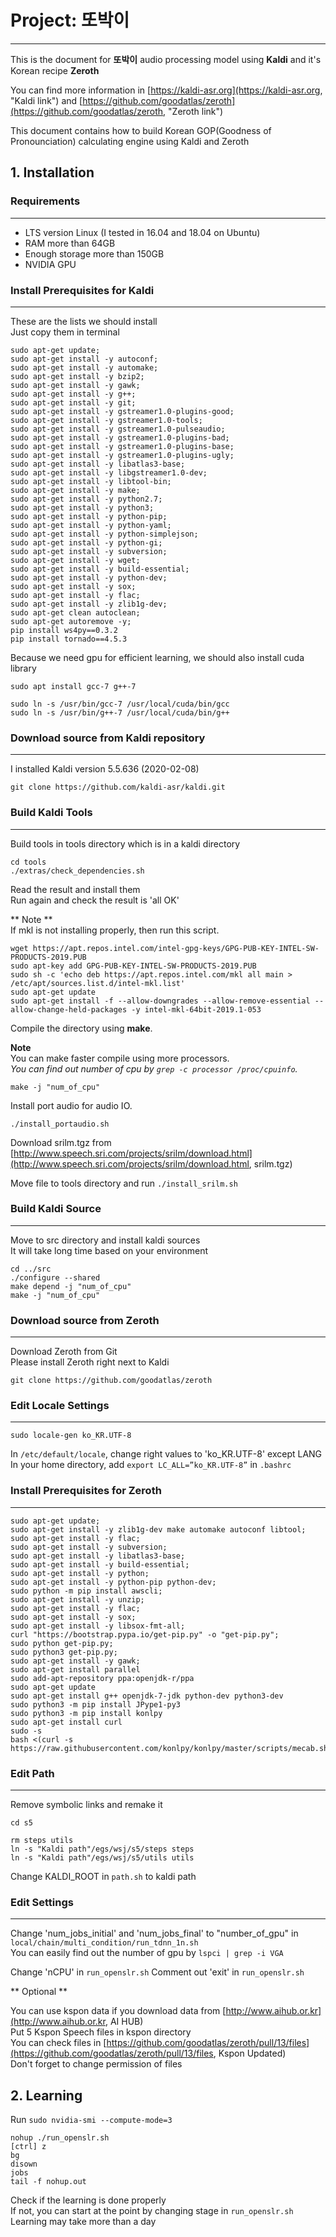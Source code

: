 # Project: 또박이
----

This is the document for **또박이** audio processing model using **Kaldi** and it's Korean recipe **Zeroth**   

You can find more information in [https://kaldi-asr.org](https://kaldi-asr.org, "Kaldi link") and [https://github.com/goodatlas/zeroth](https://github.com/goodatlas/zeroth, "Zeroth link")   

This document contains how to build Korean GOP(Goodness of Pronounciation) calculating engine using Kaldi and Zeroth   

## 1. Installation

### Requirements
----

* LTS version Linux (I tested in 16.04 and 18.04 on Ubuntu)
* RAM more than 64GB
* Enough storage more than 150GB
* NVIDIA GPU

### Install Prerequisites for Kaldi
----

These are the lists we should install   
Just copy them in terminal   

```
sudo apt-get update;
sudo apt-get install -y autoconf;
sudo apt-get install -y automake;
sudo apt-get install -y bzip2;
sudo apt-get install -y gawk;
sudo apt-get install -y g++;
sudo apt-get install -y git;
sudo apt-get install -y gstreamer1.0-plugins-good;
sudo apt-get install -y gstreamer1.0-tools;
sudo apt-get install -y gstreamer1.0-pulseaudio;
sudo apt-get install -y gstreamer1.0-plugins-bad;
sudo apt-get install -y gstreamer1.0-plugins-base;
sudo apt-get install -y gstreamer1.0-plugins-ugly;
sudo apt-get install -y libatlas3-base;
sudo apt-get install -y libgstreamer1.0-dev;
sudo apt-get install -y libtool-bin;
sudo apt-get install -y make;
sudo apt-get install -y python2.7;
sudo apt-get install -y python3;
sudo apt-get install -y python-pip;
sudo apt-get install -y python-yaml;
sudo apt-get install -y python-simplejson;
sudo apt-get install -y python-gi;
sudo apt-get install -y subversion;
sudo apt-get install -y wget;
sudo apt-get install -y build-essential;
sudo apt-get install -y python-dev;
sudo apt-get install -y sox;
sudo apt-get install -y flac;
sudo apt-get install -y zlib1g-dev;
sudo apt-get clean autoclean;
sudo apt-get autoremove -y;
pip install ws4py==0.3.2
pip install tornado==4.5.3

```

Because we need gpu for efficient learning, we should also install cuda library   

```
sudo apt install gcc-7 g++-7

sudo ln -s /usr/bin/gcc-7 /usr/local/cuda/bin/gcc
sudo ln -s /usr/bin/g++-7 /usr/local/cuda/bin/g++

```

### Download source from Kaldi repository
----

I installed Kaldi version 5.5.636 (2020-02-08)   

```
git clone https://github.com/kaldi-asr/kaldi.git
```

### Build Kaldi Tools
----

Build tools in tools directory which is in a kaldi directory   

```
cd tools
./extras/check_dependencies.sh
```

Read the result and install them   
Run again and check the result is 'all OK'   

** Note **   
If mkl is not installing properly, then run this script.   

```
wget https://apt.repos.intel.com/intel-gpg-keys/GPG-PUB-KEY-INTEL-SW-PRODUCTS-2019.PUB
sudo apt-key add GPG-PUB-KEY-INTEL-SW-PRODUCTS-2019.PUB
sudo sh -c 'echo deb https://apt.repos.intel.com/mkl all main > /etc/apt/sources.list.d/intel-mkl.list'
sudo apt-get update
sudo apt-get install -f --allow-downgrades --allow-remove-essential --allow-change-held-packages -y intel-mkl-64bit-2019.1-053
```

Compile the directory using **make**.   

**Note**   
You can make faster compile using more processors.   
_You can find out number of cpu by `grep -c processor /proc/cpuinfo`._   


```
make -j "num_of_cpu"
```

Install port audio for audio IO.   
```
./install_portaudio.sh
```

Download srilm.tgz from [http://www.speech.sri.com/projects/srilm/download.html](http://www.speech.sri.com/projects/srilm/download.html, srilm.tgz)   

Move file to tools directory and run `./install_srilm.sh`

### Build Kaldi Source
----

Move to src directory and install kaldi sources   
It will take long time based on your environment   

```
cd ../src
./configure --shared
make depend -j "num_of_cpu"
make -j "num_of_cpu"
```

### Download source from Zeroth
----

Download Zeroth from Git   
Please install Zeroth right next to Kaldi   

```
git clone https://github.com/goodatlas/zeroth
```

### Edit Locale Settings
----

```
sudo locale-gen ko_KR.UTF-8
```

In `/etc/default/locale`, change right values to 'ko_KR.UTF-8' except LANG   
In your home directory, add `export LC_ALL=”ko_KR.UTF-8”` in `.bashrc`   

### Install Prerequisites for Zeroth
----

```
sudo apt-get update;
sudo apt-get install -y zlib1g-dev make automake autoconf libtool;
sudo apt-get install -y flac;
sudo apt-get install -y subversion;
sudo apt-get install -y libatlas3-base;
sudo apt-get install -y build-essential;
sudo apt-get install -y python;
sudo apt-get install -y python-pip python-dev;
sudo python -m pip install awscli;
sudo apt-get install -y unzip;
sudo apt-get install -y flac;
sudo apt-get install -y sox;
sudo apt-get install -y libsox-fmt-all;
curl "https://bootstrap.pypa.io/get-pip.py" -o "get-pip.py";
sudo python get-pip.py;
sudo python3 get-pip.py;
sudo apt-get install -y gawk;
sudo apt-get install parallel
sudo add-apt-repository ppa:openjdk-r/ppa 
sudo apt-get update
sudo apt-get install g++ openjdk-7-jdk python-dev python3-dev
sudo python3 -m pip install JPype1-py3
sudo python3 -m pip install konlpy
sudo apt-get install curl
sudo -s
bash <(curl -s https://raw.githubusercontent.com/konlpy/konlpy/master/scripts/mecab.sh)
```

### Edit Path
----

Remove symbolic links and remake it   
```
cd s5

rm steps utils
ln -s "Kaldi path"/egs/wsj/s5/steps steps
ln -s "Kaldi path"/egs/wsj/s5/utils utils

```

Change KALDI_ROOT in `path.sh` to kaldi path   

### Edit Settings
----

Change 'num_jobs_initial' and 'num_jobs_final' to "number_of_gpu" in `local/chain/multi_condition/run_tdnn_1n.sh`   
You can easily find out the number of gpu by `lspci | grep -i VGA`

Change 'nCPU' in `run_openslr.sh`
Comment out 'exit' in `run_openslr.sh`

** Optional **   

You can use kspon data if you download data from [http://www.aihub.or.kr](http://www.aihub.or.kr, AI HUB)   
Put 5 Kspon Speech files in kspon directory   
You can check files in [https://github.com/goodatlas/zeroth/pull/13/files](https://github.com/goodatlas/zeroth/pull/13/files, Kspon Updated)   
Don't forget to change permission of files   

## 2. Learning

Run `sudo nvidia-smi --compute-mode=3`   
```
nohup ./run_openslr.sh
[ctrl] z
bg
disown
jobs
tail -f nohup.out
```

Check if the learning is done properly   
If not, you can start at the point by changing stage in `run_openslr.sh`   
Learning may take more than a day   
